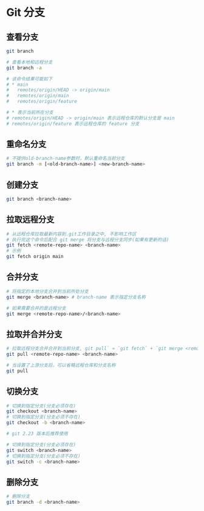 # Git 分支

## 查看分支

```bash
git branch

# 查看本地和远程分支
git branch -a

# 该命令结果可能如下
# * main
#   remotes/origin/HEAD -> origin/main
#   remotes/origin/main
#   remotes/origin/feature

# * 表示当前所在分支
# remotes/origin/HEAD -> origin/main 表示远程仓库的默认分支是 main
# remotes/origin/feature 表示远程仓库的 feature 分支
```

## 重命名分支

```bash
# 不提供old-branch-name参数时，默认重命名当前分支
git branch -m [<old-branch-name>] <new-branch-name>
```

## 创建分支

```bash
git branch <branch-name>
```

## 拉取远程分支

```bash
# 从远程仓库拉取最新内容到.git工作目录之中, 不影响工作区
# 执行完这个命令后配合 git merge 将分支与远程分支同步(如果有更新的话)
git fetch <remote-repo-name> <branch-name>
# 示例
git fetch origin main
```

## 合并分支

```bash
# 将指定的本地分支合并到当前所处分支
git merge <branch-name> # branch-name 表示指定分支名称

# 如果需要合并的是远程分支
git merge <remote-repo-name>/<branch-name>
```

## 拉取并合并分支

```bash
# 拉取远程分支合并合并到当前分支, git pull` ≈ `git fetch` + `git merge <remote-repo-name>/<branch-name>`
git pull <remote-repo-name> <branch-name>

# 当设置了上游分支后，可以省略远程仓库和分支名称
git pull
```

## 切换分支

```bash
# 切换到指定分支(分支必须存在)
git checkout <branch-name>
# 切换到指定分支(分支必须不存在)
git checkout -b <branch-name>

# git 2.23 版本后推荐使用

# 切换到指定分支(分支必须存在)
git switch <branch-name>
# 切换到指定分支(分支必须不存在)
git switch -c <branch-name>
```

## 删除分支

```bash
# 删除分支
git branch -d <branch-name>
```